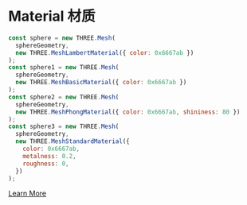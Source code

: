 # Material 材质

<div grid="~ cols-2 gap-4" m="-t-2">
<div>

```javascript
const sphere = new THREE.Mesh(
  sphereGeometry,
  new THREE.MeshLambertMaterial({ color: 0x6667ab })
);
const sphere1 = new THREE.Mesh(
  sphereGeometry,
  new THREE.MeshBasicMaterial({ color: 0x6667ab })
);
const sphere2 = new THREE.Mesh(
  sphereGeometry,
  new THREE.MeshPhongMaterial({ color: 0x6667ab, shininess: 80 })
);
const sphere3 = new THREE.Mesh(
  sphereGeometry,
  new THREE.MeshStandardMaterial({
    color: 0x6667ab,
    metalness: 0.2,
    roughness: 0,
  })
);
```

[Learn More](https://threejs.org/manual/#zh/materials)
</div>

<ThreeJs type="MATERIAL" />
</div>

<!--
-->
